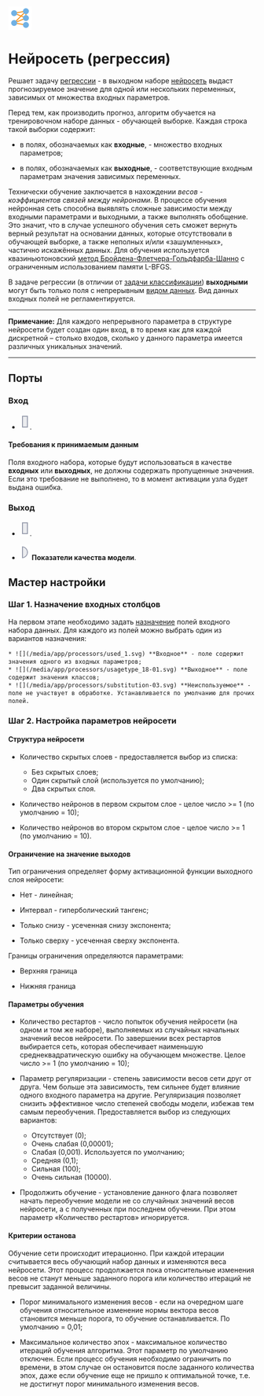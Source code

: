 ![](/media/app/icons/vendors/regressionneuralnet.svg)
# Нейросеть (регрессия)

Решает задачу [регрессии](https://basegroup.ru/community/glossary/regression) - в выходном наборе [нейросеть](https://basegroup.ru/deductor/function/algorithm/neuronet) выдаст прогнозируемое значение для одной или нескольких переменных, зависимых от множества входных параметров.

Перед тем, как производить прогноз, алгоритм обучается на тренировочном наборе данных - обучающей выборке. Каждая строка такой выборки содержит:

*  в полях, обозначаемых как **входные**, - множество входных параметров;

*  в полях, обозначаемых как **выходные**, - соответствующие входным параметрам значения зависимых переменных. 

Технически обучение заключается в нахождении *весов - коэффициентов связей между нейронами*. В процессе обучения нейронная сеть способна выявлять сложные зависимости между входными параметрами и выходными, а также выполнять обобщение. Это значит, что в случае успешного обучения сеть сможет вернуть верный результат на основании данных, которые отсутствовали в обучающей выборке, а также неполных и/или «зашумленных», частично искажённых данных. Для обучения используется квазиньютоновский [метод Бройдена-Флетчера-Гольдфарба-Шанно](https://ru.wikipedia.org/wiki/Алгоритм_Бройдена_—_Флетчера_—_Гольдфарба_—_Шанно) с ограниченным использованием памяти L-BFGS.

В задаче регрессии (в отличии от [задачи классификации](/app/processors/data_mining/neural_network_classification.md)) **выходными** могут быть только поля с непрерывным [видом данных](/app/glossary/datatype.md). Вид данных входных полей не регламентируется. 

----

**Примечание:** Для каждого непрерывного параметра в структуре нейросети будет создан один вход, в то время как для каждой дискретной – столько входов, сколько у данного параметра имеется различных уникальных значений.

----


## Порты

### Вход

* ![](/media/app/icons/ports/output_table_inactive.svg). 

#### Требования к принимаемым данным

Поля входного набора, которые будут использоваться в качестве **входных** или **выходных**, не должны содержать пропущенные значения. Если это требование не выполнено, то в момент активации узла будет выдана ошибка.

### Выход


*  ![](/media/app/icons/ports/output_table_inactive.svg).

*  ![](/media/app/icons/ports/output_variable_inactive.svg) **Показатели качества модели**.


## Мастер настройки

### Шаг 1. Назначение входных столбцов

На первом этапе необходимо задать [назначение](app/glossary/datasetfieldoptions#назначение) полей входного набора данных. 
Для каждого из полей можно выбрать один из вариантов назначения: 

    * ![](/media/app/processors/used_1.svg) **Входное** - поле содержит значения одного из входных параметров;
    * ![](/media/app/processors/usagetype_18-01.svg) **Выходное** - поле содержит значения классов;
    * ![](/media/app/processors/substitution-03.svg) **Неиспользуемое** - поле не участвует в обработке. Устанавливается по умолчанию для прочих полей.

### Шаг 2. Настройка параметров нейросети

#### Структура нейросети

*  Количество скрытых слоев - предоставляется выбор из списка:
    * Без скрытых слоев;
    * Один скрытый слой (используется по умолчанию);
    * Два скрытых слоя.

*  Количество нейронов в первом скрытом слое - целое число >= 1 (по умолчанию = 10);

*  Количество нейронов во втором скрытом слое - целое число >= 1 (по умолчанию = 10).

#### Ограничение на значение выходов

Тип ограничения определяет форму активационной функции выходного слоя нейросети:

*  Нет - линейная;

*  Интервал - гиперболический тангенс;

*  Только снизу - усеченная снизу экспонента;

*  Только сверху - усеченная сверху экспонента.

Границы ограничения определяются параметрами:

*  Верхняя граница

*  Нижняя граница
 
#### Параметры обучения

*  Количество рестартов - число попыток обучения нейросети (на одном и том же наборе), выполняемых из случайных начальных значений весов нейросети. По завершении всех рестартов выбирается сеть, которая обеспечивает наименьшую среднеквадратическую ошибку на обучающем множестве. Целое число >= 1 (по умолчанию = 10);

*  Параметр регуляризации - степень зависимости весов сети друг от друга. Чем больше эта зависимость, тем сильнее будет влияние одного входного параметра на другие. Регуляризация позволяет снизить эффективное число степеней свободы модели, избежав тем самым переобучения. Предоставляется выбор из следующих вариантов:
    * Отсутствует (0);
    * Очень слабая (0,00001);
    * Слабая (0,001). Используется по умолчанию;
    * Средняя (0,1);
    * Сильная (100);
    * Очень сильная (10000).

*  Продолжить обучение - установление данного флага позволяет начать переобучение модели не со случайных значений весов нейросети, а с полученных при последнем обучении. При этом параметр «Количество рестартов» игнорируется.
 
#### Критерии останова

Обучение сети происходит итерационно. При каждой итерации считывается весь обучающий набор данных и изменяются веса нейросети. Этот процесс продолжается пока относительные изменения весов не станут меньше заданного порога или количество итераций не превысит заданной величины.


*  Порог минимального изменения весов - если на очередном шаге обучения относительное изменение нормы вектора весов становится меньше порога, то обучение останавливается. По умолчанию = 0,01;

*  Максимальное количество эпох - максимальное количество итераций обучения алгоритма. Этот параметр по умолчанию отключен. Если процесс обучения необходимо ограничить по времени, в этом случае он остановится после заданного количества эпох, даже если обучение еще не пришло к оптимальной точке, т.е. не достигнут порог минимального изменения весов.

